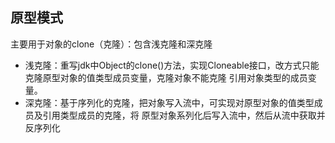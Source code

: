 ## 原型模式

主要用于对象的clone（克隆）：包含浅克隆和深克隆

-  浅克隆：重写jdk中Object的clone()方法，实现Cloneable接口，改方式只能克隆原型对象的值类型成员变量，克隆对象不能克隆
    引用对象类型的成员变量。
- 深克隆：基于序列化的克隆，把对象写入流中，可实现对原型对象的值类型成员及引用类型成员的克隆，将
    原型对象系列化后写入流中，然后从流中获取并反序列化    